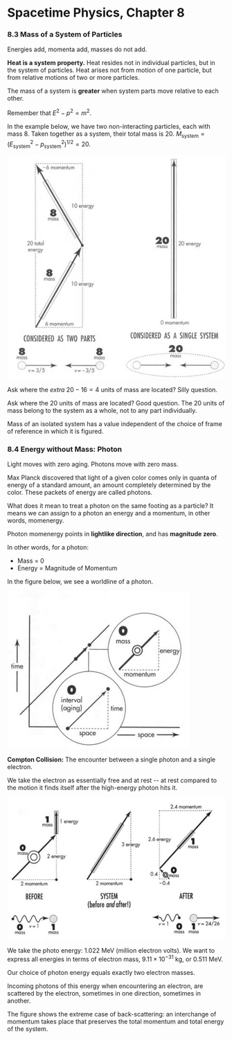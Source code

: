 # Spacetime Physics, Chapter 8

### 8.3 Mass of a System of Particles

Energies add, momenta add, masses do not add.

**Heat is a system property.** Heat resides not in individual particles, but in the
system of particles. Heat arises not from motion of one particle, but from relative
motions of two or more particles.

The mass of a system is **greater** when system parts move relative to each other.

Remember that $E^2 - p^2 = m^2$.

In the example below, we have two non-interacting particles, each with mass 8. Taken
together as a system, their total mass is 20.
$M_\text{system} = (E_\text{system}^2 - p_\text{system}^2)^{1/2} = 20$.

 ![](fig8.3.jpg)

Ask where the _extra_ $20 - 16 = 4$ units of mass are located? Silly question.

Ask where the $20$ units of mass are located? Good question. The 20 units of mass
belong to the system as a whole, not to any part individually.

Mass of an isolated system has a value independent of the choice of frame of reference
in which it is figured.

### 8.4 Energy without Mass: Photon

Light moves with zero aging. Photons move with zero mass.

Max Planck discovered that light of a given color comes only in quanta of energy of
a standard amount, an amount completely determined by the color. These packets of
energy are called photons.

What does it mean to treat a photon on the same footing as a particle? It means we
can assign to a photon an energy and a momentum, in other words, momenergy.

Photon momenergy points in **lightlike direction**, and has **magnitude zero**.

In other words, for a photon:

- Mass = 0
- Energy = Magnitude of Momentum

In the figure below, we see a worldline of a photon.

 ![](fig8.5.jpg)

**Compton Collision:** The encounter between a single photon and a single electron.

We take the electron as essentially free and at rest -- at rest compared to the motion
it finds itself after the high-energy photon hits it.

 ![](fig8.6.jpg)

We take the photo energy: 1.022 MeV (million electron volts). We want to express all
energies in terms of electron mass, $9.11 \times 10^{-31}$ kg, or $0.511$ MeV.

Our choice of photon energy equals exactly two electron masses.

Incoming photons of this energy when encountering an electron, are scattered by the
electron, sometimes in one direction, sometimes in another.

The figure shows the extreme case of back-scattering: an interchange of momentum takes
place that preserves the total momentum and total energy of the system.